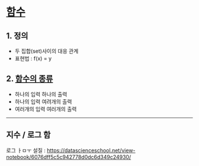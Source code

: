 # [함수](https://www.youtube.com/watch?v=i1E6RQwDZSQ)


## 1. 정의 

- 두 집합(set)사이의 대응 관계 
- 표현법 : f(x) = y


## 2. [함수의 종류 ](https://datascienceschool.net/view-notebook/6076dff5c5c942778d0dc6d349c24930/)
- 하나의 입력 하나의 출력
- 하나의 입력 여려개의 출력
- 여러개의 입력 여러개의 출력 






---

## 지수 / 로그 함



로그 ㅏㅁㅜ 설질 : https://datascienceschool.net/view-notebook/6076dff5c5c942778d0dc6d349c24930/